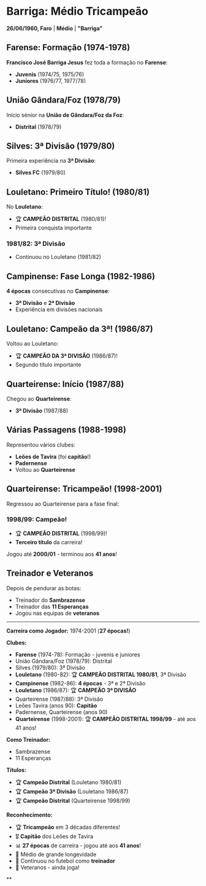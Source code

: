 # Barriga: Médio Tricampeão

**26/06/1960, Faro** | **Médio** | **"Barriga"**

## Farense: Formação (1974-1978)

**Francisco José Barriga Jesus** fez toda a formação no **Farense**:
- **Juvenis** (1974/75, 1975/76)
- **Juniores** (1976/77, 1977/78)

## União Gândara/Foz (1978/79)

Início sénior na **União de Gândara/Foz da Foz**:
- **Distrital** (1978/79)

## Silves: 3ª Divisão (1979/80)

Primeira experiência na **3ª Divisão**:
- **Silves FC** (1979/80)

## Louletano: Primeiro Título! (1980/81)

No **Louletano**:
- 🏆 **CAMPEÃO DISTRITAL** (1980/81)!
- Primeira conquista importante

### 1981/82: 3ª Divisão
- Continuou no Louletano (1981/82)

## Campinense: Fase Longa (1982-1986)

**4 épocas** consecutivas no **Campinense**:
- **3ª Divisão** e **2ª Divisão**
- Experiência em divisões nacionais

## Louletano: Campeão da 3ª! (1986/87)

Voltou ao Louletano:
- 🏆 **CAMPEÃO DA 3ª DIVISÃO** (1986/87)!
- Segundo título importante

## Quarteirense: Início (1987/88)

Chegou ao **Quarteirense**:
- **3ª Divisão** (1987/88)

## Várias Passagens (1988-1998)

Representou vários clubes:
- **Leões de Tavira** (foi **capitão**!)
- **Padernense**
- Voltou ao **Quarteirense**

## Quarteirense: Tricampeão! (1998-2001)

Regressou ao Quarteirense para a fase final:

### 1998/99: Campeão!
- 🏆 **CAMPEÃO DISTRITAL** (1998/99)!
- **Terceiro título** da carreira!

Jogou até **2000/01** - terminou aos **41 anos**!

## Treinador e Veteranos

Depois de pendurar as botas:
- Treinador do **Sambrazense**
- Treinador das **11 Esperanças**
- Jogou nas equipas de **veteranos**

---

**Carreira como Jogador:** 1974-2001 (**27 épocas!**)

**Clubes:**
- **Farense** (1974-78): Formação - juvenis e juniores
- União Gândara/Foz (1978/79): Distrital
- Silves (1979/80): 3ª Divisão
- **Louletano** (1980-82): 🏆 **CAMPEÃO DISTRITAL 1980/81**, 3ª Divisão
- **Campinense** (1982-86): **4 épocas** - 3ª e 2ª Divisão
- **Louletano** (1986/87): 🏆 **CAMPEÃO 3ª DIVISÃO**
- Quarteirense (1987/88): 3ª Divisão
- Leões Tavira (anos 90): **Capitão**
- Padernense, Quarteirense (anos 90)
- **Quarteirense** (1998-2001): 🏆 **CAMPEÃO DISTRITAL 1998/99** - até aos 41 anos!

**Como Treinador:**
- Sambrazense
- 11 Esperanças

**Títulos:**
- 🏆 **Campeão Distrital** (Louletano 1980/81)
- 🏆 **Campeão 3ª Divisão** (Louletano 1986/87)
- 🏆 **Campeão Distrital** (Quarteirense 1998/99)

**Reconhecimento:**
- 🏆 **Tricampeão** em 3 décadas diferentes!
- 🎖️ **Capitão** dos Leões de Tavira
- 📊 **27 épocas** de carreira - jogou até aos **41 anos**!
- 💪 Médio de grande longevidade
- 👔 Continuou no futebol como **treinador**
- 🦁 Veteranos - ainda joga!

**